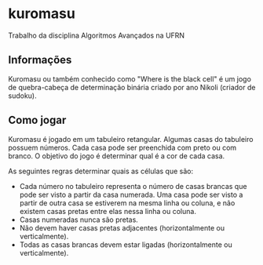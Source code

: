 kuromasu
========
Trabalho da disciplina Algoritmos Avançados na UFRN

## Informações
Kuromasu ou também conhecido como "Where is the black cell" é um jogo de quebra-cabeça de determinação binária criado por ano Nikoli (criador de sudoku).

## Como jogar
Kuromasu é jogado em um tabuleiro retangular. Algumas casas do tabuleiro possuem números. Cada casa pode ser preenchida com preto ou com branco. O objetivo do jogo é determinar qual é a cor de cada casa.

As seguintes regras determinar quais as células que são:
- Cada número no tabuleiro representa o número de casas brancas que pode ser visto a partir da casa numerada. Uma casa pode ser visto a partir de outra casa se estiverem na mesma linha ou coluna, e não existem casas pretas entre elas nessa linha ou coluna.
- Casas numeradas nunca são pretas.
- Não devem haver casas pretas adjacentes (horizontalmente ou verticalmente).
- Todas as casas brancas devem estar ligadas (horizontalmente ou verticalmente).
